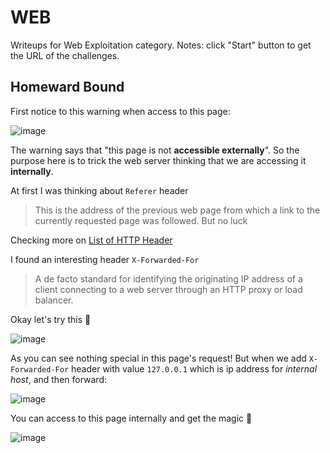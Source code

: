 # WEB

Writeups for Web Exploitation category.
Notes: click "Start" button to get the URL of the challenges.

## Homeward Bound
First notice to this warning when access to this page:

![image](https://user-images.githubusercontent.com/80664686/111570513-9dcb5900-87d7-11eb-9ee4-41883dced903.png)

The warning says that "this page is not **accessible externally**". So the purpose here is to trick the web server thinking that we are accessing it **internally**. 

At first I was thinking about `Referer` header
>This is the address of the previous web page from which a link to the currently requested page was followed.
But no luck

Checking more on [List of HTTP Header](https://en.wikipedia.org/wiki/List_of_HTTP_header_fields)

I found an interesting header `X-Forwarded-For`
>A de facto standard for identifying the originating IP address of a client connecting to a web server through an HTTP proxy or load balancer.

Okay let's try this 🤔

![image](https://user-images.githubusercontent.com/61876488/111509629-7f397380-877f-11eb-8cbf-e9ec2b37af51.png)

As you can see nothing special in this page's request! But when we add `X-Forwarded-For` header with value `127.0.0.1` which is ip address for *internal host*, and then forward:

![image](https://user-images.githubusercontent.com/61876488/111510051-f242ea00-877f-11eb-942f-4008fdd1f1a7.png)

You can access to this page internally and get the magic 🤩

![image](https://user-images.githubusercontent.com/80664686/111570482-89875c00-87d7-11eb-9469-2548823e94d4.png)
